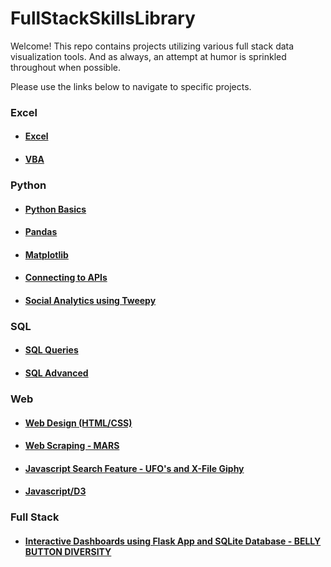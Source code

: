 # FullStackSkillsLibrary
Welcome! This repo contains projects utilizing various full stack data visualization tools. And as always, an attempt at humor is sprinkled throughout when possible.

Please use the links below to navigate to specific projects. 

### Excel
* #### [Excel](https://github.com/cammster/FullStackSkillsLibrary/tree/master/Library/Excel)
* #### [VBA](https://github.com/cammster/FullStackSkillsLibrary/tree/master/Library/VBA)

### Python
* #### [Python Basics](https://github.com/cammster/FullStackSkillsLibrary/tree/master/Library/PythonBasics)
* #### [Pandas](https://github.com/cammster/FullStackSkillsLibrary/tree/master/Library/PandasSchoolStats)
* #### [Matplotlib](https://github.com/cammster/FullStackSkillsLibrary/tree/master/Library/Matplotlib)
* #### [Connecting to APIs](https://github.com/cammster/FullStackSkillsLibrary/tree/master/Library/APIsWeatherData)
* #### [Social Analytics using Tweepy](https://github.com/cammster/FullStackSkillsLibrary/tree/master/Library/SocialAnalytics)

### SQL
* #### [SQL Queries](https://github.com/cammster/FullStackSkillsLibrary/tree/master/Library/SQLQueries)
* #### [SQL Advanced](https://github.com/cammster/FullStackSkillsLibrary/tree/master/Library/AdvancedSQL)

### Web
* #### [Web Design (HTML/CSS)](https://github.com/cammster/FullStackSkillsLibrary/tree/master/Library/Web)
* #### [Web Scraping - MARS](https://github.com/cammster/FullStackSkillsLibrary/tree/master/Library/WebScrapingMars)
* #### [Javascript Search Feature - UFO's and X-File Giphy](https://github.com/cammster/FullStackSkillsLibrary/tree/master/Library/JavascriptSearchFeature)
* #### [Javascript/D3](https://github.com/cammster/FullStackSkillsLibrary/tree/master/Library/JavascriptD3)

### Full Stack
* #### [Interactive Dashboards using Flask App and SQLite Database - BELLY BUTTON DIVERSITY](https://github.com/cammster/FullStackSkillsLibrary/tree/master/Library/InteractiveDashboards "BellyButtonDiversity")



